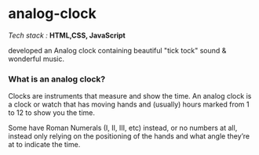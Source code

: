 # analog-clock 

*Tech stack :* **HTML,CSS, JavaScript**


developed an Analog clock containing beautiful "tick tock" sound & wonderful music.

### What is an analog clock?

Clocks are instruments that measure and show the time. An analog clock is a clock or watch that has moving hands and (usually) hours marked from 1 to 12 to show you the time.

Some have Roman Numerals (I, II, III, etc) instead, or no numbers at all, instead only relying on the positioning of the hands and what angle they’re at to indicate the time.



